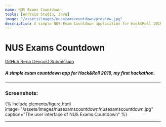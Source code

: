 ```yaml
---
name: NUS Exams Countdown
tools: [Android Studio, Java]
image: "/assets/images/nusexamscountdown/preview.jpg"
description: A simple NUS Exam Countdown application for Hack&Roll 2019.
---
```


# NUS Exams Countdown

<div class="mt-3 mb-3">
  <a href="https://github.com/jon-chua/ExamCountdown" class="btn btn-primary px-3" role="button">
    <i class="fab fa-github"></i> GitHub Repo
  </a>
  <a href="https://devpost.com/software/examcountdown" class="btn btn-primary px-3" role="button">
    <i class="fab fa-connectdevelop"></i> Devpost Submission
  </a>
</div>

##### A simple exam countdown app for Hack&Roll 2019, my first hackathon.

---

### Screenshots:

{% include elements/figure.html image="/assets/images/nusexamscountdown/nusexamscountdown.jpg" caption="The user interface of NUS Exams Countdown" %}

---
